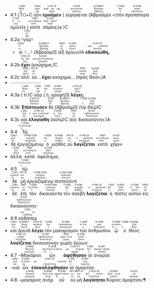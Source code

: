 
- <rt>4:1</rt> (<RUBY><ruby><ruby>Τί<rt>τίς</rt></ruby><rt>What</rt></ruby><rt>I-ASN</rt></RUBY>)+C <RUBY><ruby><ruby>οὖν<rt>οὖν</rt></ruby><rt>then</rt></ruby><rt>CONJ</rt></RUBY> <RUBY><ruby><ruby><strong>ἐροῦμεν</strong><rt>εἶπον</rt></ruby><rt>shall we say</rt></ruby><rt>V-FAI-1P</rt></RUBY> { <RUBY><ruby><ruby><em>εὑρηκέναι</em><rt>εὑρίσκω</rt></ruby><rt>discovered</rt></ruby><rt>V-RAN</rt></RUBY> (<RUBY><ruby><ruby>Ἀβραὰμ<rt>Ἀβραάμ</rt></ruby><rt>Abraham</rt></ruby><rt>N-ASM-P</rt></RUBY>)s =(<RUBY><ruby><ruby>τὸν<rt>ὁ</rt></ruby><rt>the</rt></ruby><rt>T-ASM</rt></RUBY> <RUBY><ruby><ruby>προπάτορα<rt>προπάτωρ</rt></ruby><rt>father</rt></ruby><rt>N-ASM</rt></RUBY> <RUBY><ruby><ruby>ἡμῶν<rt>ἐγώ</rt></ruby><rt>of us</rt></ruby><rt>P-1GP</rt></RUBY>)s (<RUBY><ruby><ruby>κατὰ<rt>κατά</rt></ruby><rt>according to</rt></ruby><rt>PREP</rt></RUBY> <RUBY><ruby><ruby>σάρκα;<rt>σάρξ</rt></ruby><rt>[the] flesh?</rt></ruby><rt>N-ASF</rt></RUBY>)a }C 
- <rt>4:2a</rt> ⸉<RUBY><ruby><ruby>γὰρ<rt>γάρ</rt></ruby><rt>for</rt></ruby><rt>CONJ</rt></RUBY>⸊
	- <RUBY><ruby><ruby>εἰ<rt>εἰ</rt></ruby><rt>If</rt></ruby><rt>CONJ</rt></RUBY> ⸉...⸊ (<RUBY><ruby><ruby>Ἀβραὰμ<rt>Ἀβραάμ</rt></ruby><rt>Abraham</rt></ruby><rt>N-NSM-P</rt></RUBY>)S (<RUBY><ruby><ruby>ἐξ<rt>ἐκ</rt></ruby><rt>by</rt></ruby><rt>PREP</rt></RUBY> <RUBY><ruby><ruby>ἔργων<rt>ἔργον</rt></ruby><rt>works</rt></ruby><rt>N-GPN</rt></RUBY>)A <RUBY><ruby><ruby><strong>ἐδικαιώθη,</strong><rt>δικαιόω</rt></ruby><rt>was justified</rt></ruby><rt>V-API-3S</rt></RUBY> 
- <rt>4:2b</rt> <RUBY><ruby><ruby><strong>ἔχει</strong><rt>ἔχω</rt></ruby><rt>he has</rt></ruby><rt>V-PAI-3S</rt></RUBY> (<RUBY><ruby><ruby>καύχημα,<rt>καύχημα</rt></ruby><rt>ground of boasting</rt></ruby><rt>N-ASN</rt></RUBY>)C
- <rt>4:2c</rt> <RUBY><ruby><ruby>ἀλλ᾽<rt>ἀλλά</rt></ruby><rt>but</rt></ruby><rt>CONJ</rt></RUBY> <RUBY><ruby><ruby>οὐ<rt>οὐ</rt></ruby><rt>not</rt></ruby><rt>PRT-N</rt></RUBY> ...<strong>ἔχει</strong> καύχημα... (<RUBY><ruby><ruby>πρὸς<rt>πρός</rt></ruby><rt>toward</rt></ruby><rt>PREP</rt></RUBY> <RUBY><ruby><ruby>Θεόν.<rt>θεός</rt></ruby><rt>God</rt></ruby><rt>N-ASM</rt></RUBY>)A
- ⋯⋯⋯⋯⋯⋯⋯
- <rt>4:3a</rt> (<RUBY><ruby><ruby>τί<rt>τίς</rt></ruby><rt>What</rt></ruby><rt>I-ASN</rt></RUBY>)C <RUBY><ruby><ruby>γὰρ<rt>γάρ</rt></ruby><rt>for</rt></ruby><rt>CONJ</rt></RUBY> (<RUBY><ruby><ruby>ἡ<rt>ὁ</rt></ruby><rt>the</rt></ruby><rt>T-NSF</rt></RUBY> <RUBY><ruby><ruby>γραφὴ<rt>γραφή</rt></ruby><rt>Scripture</rt></ruby><rt>N-NSF</rt></RUBY>)S <RUBY><ruby><ruby><strong>λέγει;</strong><rt>λέγω</rt></ruby><rt>says?</rt></ruby><rt>V-PAI-3S</rt></RUBY> 
- <rt>4:3b</rt> <RUBY><ruby><ruby><strong>Ἐπίστευσεν</strong><rt>πιστεύω</rt></ruby><rt>Believed</rt></ruby><rt>V-AAI-3S</rt></RUBY> <RUBY><ruby><ruby>δὲ<rt>δέ</rt></ruby><rt>then</rt></ruby><rt>CONJ</rt></RUBY> (<RUBY><ruby><ruby>Ἀβραὰμ<rt>Ἀβραάμ</rt></ruby><rt>Abraham</rt></ruby><rt>N-NSM-P</rt></RUBY>)S (<RUBY><ruby><ruby>τῷ<rt>ὁ</rt></ruby><rt>-</rt></ruby><rt>T-DSM</rt></RUBY> <RUBY><ruby><ruby>Θεῷ<rt>θεός</rt></ruby><rt>God</rt></ruby><rt>N-DSM</rt></RUBY>)C
- <rt>4:3c</rt> <RUBY><ruby><ruby>καὶ<rt>καί</rt></ruby><rt>and</rt></ruby><rt>CONJ</rt></RUBY> <RUBY><ruby><ruby><strong>ἐλογίσθη</strong><rt>λογίζομαι</rt></ruby><rt>it was reckoned</rt></ruby><rt>V-API-3S</rt></RUBY> (<RUBY><ruby><ruby>αὐτῷ<rt>αὐτός</rt></ruby><rt>to him</rt></ruby><rt>P-DSM</rt></RUBY>)C (<RUBY><ruby><ruby>εἰς<rt>εἰς</rt></ruby><rt>for</rt></ruby><rt>PREP</rt></RUBY> <RUBY><ruby><ruby>δικαιοσύνην.<rt>δικαιοσύνη</rt></ruby><rt>righteousness</rt></ruby><rt>N-ASF</rt></RUBY>)A
- <rt>4:4</rt> <RUBY><ruby><ruby>Τῷ<rt>ὁ</rt></ruby><rt>To the [one]</rt></ruby><rt>T-DSM</rt></RUBY>
- <RUBY><ruby><ruby>δὲ<rt>δέ</rt></ruby><rt>now</rt></ruby><rt>CONJ</rt></RUBY> <RUBY><ruby><ruby><em>ἐργαζομένῳ</em><rt>ἐργάζομαι</rt></ruby><rt>working</rt></ruby><rt>V-PNP-DSM</rt></RUBY> <RUBY><ruby><ruby>ὁ<rt>ὁ</rt></ruby><rt>the</rt></ruby><rt>T-NSM</rt></RUBY> <RUBY><ruby><ruby>μισθὸς<rt>μισθός</rt></ruby><rt>reward</rt></ruby><rt>N-NSM</rt></RUBY> <RUBY><ruby><ruby>οὐ<rt>οὐ</rt></ruby><rt>not</rt></ruby><rt>PRT-N</rt></RUBY> <RUBY><ruby><ruby><strong>λογίζεται</strong><rt>λογίζομαι</rt></ruby><rt>is reckoned</rt></ruby><rt>V-PNI-3S</rt></RUBY> <RUBY><ruby><ruby>κατὰ<rt>κατά</rt></ruby><rt>according to</rt></ruby><rt>PREP</rt></RUBY> <RUBY><ruby><ruby>χάριν<rt>χάρις</rt></ruby><rt>grace</rt></ruby><rt>N-ASF</rt></RUBY>
- <RUBY><ruby><ruby>ἀλλὰ<rt>ἀλλά</rt></ruby><rt>but</rt></ruby><rt>CONJ</rt></RUBY> <RUBY><ruby><ruby>κατὰ<rt>κατά</rt></ruby><rt>according to</rt></ruby><rt>PREP</rt></RUBY> <RUBY><ruby><ruby>ὀφείλημα,<rt>ὀφείλημα</rt></ruby><rt>debt</rt></ruby><rt>N-ASN</rt></RUBY> 
- <rt>4:5</rt> <RUBY><ruby><ruby>τῷ<rt>ὁ</rt></ruby><rt>To the [one]</rt></ruby><rt>T-DSM</rt></RUBY>
- <RUBY><ruby><ruby>δὲ<rt>δέ</rt></ruby><rt>however</rt></ruby><rt>CONJ</rt></RUBY> <RUBY><ruby><ruby>μὴ<rt>μή</rt></ruby><rt>not</rt></ruby><rt>PRT-N</rt></RUBY> <RUBY><ruby><ruby><em>ἐργαζομένῳ</em><rt>ἐργάζομαι</rt></ruby><rt>working</rt></ruby><rt>V-PNP-DSM</rt></RUBY> <RUBY><ruby><ruby><em>πιστεύοντι</em><rt>πιστεύω</rt></ruby><rt>believing</rt></ruby><rt>V-PAP-DSM</rt></RUBY>
- <RUBY><ruby><ruby>δὲ<rt>δέ</rt></ruby><rt>however</rt></ruby><rt>CONJ</rt></RUBY> <RUBY><ruby><ruby>ἐπὶ<rt>ἐπί</rt></ruby><rt>on</rt></ruby><rt>PREP</rt></RUBY> <RUBY><ruby><ruby>τὸν<rt>ὁ</rt></ruby><rt>the [One]</rt></ruby><rt>T-ASM</rt></RUBY> <RUBY><ruby><ruby><em>δικαιοῦντα</em><rt>δικαιόω</rt></ruby><rt>justifying</rt></ruby><rt>V-PAP-ASM</rt></RUBY> <RUBY><ruby><ruby>τὸν<rt>ὁ</rt></ruby><rt>the</rt></ruby><rt>T-ASM</rt></RUBY> <RUBY><ruby><ruby>ἀσεβῆ<rt>ἀσεβής</rt></ruby><rt>ungodly</rt></ruby><rt>A-ASM</rt></RUBY> <RUBY><ruby><ruby><strong>λογίζεται</strong><rt>λογίζομαι</rt></ruby><rt>is reckoned</rt></ruby><rt>V-PNI-3S</rt></RUBY> <RUBY><ruby><ruby>ἡ<rt>ὁ</rt></ruby><rt>the</rt></ruby><rt>T-NSF</rt></RUBY> <RUBY><ruby><ruby>πίστις<rt>πίστις</rt></ruby><rt>faith</rt></ruby><rt>N-NSF</rt></RUBY> <RUBY><ruby><ruby>αὐτοῦ<rt>αὐτός</rt></ruby><rt>of him</rt></ruby><rt>P-GSM</rt></RUBY> <RUBY><ruby><ruby>εἰς<rt>εἰς</rt></ruby><rt>for</rt></ruby><rt>PREP</rt></RUBY> <RUBY><ruby><ruby>δικαιοσύνην·<rt>δικαιοσύνη</rt></ruby><rt>righteousness</rt></ruby><rt>N-ASF</rt></RUBY> 
- <rt>4:6</rt> <RUBY><ruby><ruby>καθάπερ<rt>καθάπερ</rt></ruby><rt>just as</rt></ruby><rt>CONJ</rt></RUBY>
- <RUBY><ruby><ruby>καὶ<rt>καί</rt></ruby><rt>also</rt></ruby><rt>CONJ</rt></RUBY> <RUBY><ruby><ruby>Δαυὶδ<rt>Δαυίδ</rt></ruby><rt>David</rt></ruby><rt>N-NSM-P</rt></RUBY> <RUBY><ruby><ruby><strong>λέγει</strong><rt>λέγω</rt></ruby><rt>declares</rt></ruby><rt>V-PAI-3S</rt></RUBY> <RUBY><ruby><ruby>τὸν<rt>ὁ</rt></ruby><rt>the</rt></ruby><rt>T-ASM</rt></RUBY> <RUBY><ruby><ruby>μακαρισμὸν<rt>μακαρισμός</rt></ruby><rt>blessedness</rt></ruby><rt>N-ASM</rt></RUBY> <RUBY><ruby><ruby>τοῦ<rt>ὁ</rt></ruby><rt>of the</rt></ruby><rt>T-GSM</rt></RUBY> <RUBY><ruby><ruby>ἀνθρώπου<rt>ἄνθρωπος</rt></ruby><rt>man</rt></ruby><rt>N-GSM</rt></RUBY> <RUBY><ruby><ruby>ᾧ<rt>ὅς</rt></ruby><rt>to whom</rt></ruby><rt>R-DSM</rt></RUBY> <RUBY><ruby><ruby>ὁ<rt>ὁ</rt></ruby><rt>-</rt></ruby><rt>T-NSM</rt></RUBY> <RUBY><ruby><ruby>Θεὸς<rt>θεός</rt></ruby><rt>God</rt></ruby><rt>N-NSM</rt></RUBY> <RUBY><ruby><ruby><strong>λογίζεται</strong><rt>λογίζομαι</rt></ruby><rt>credits</rt></ruby><rt>V-PNI-3S</rt></RUBY> <RUBY><ruby><ruby>δικαιοσύνην<rt>δικαιοσύνη</rt></ruby><rt>righteousness</rt></ruby><rt>N-ASF</rt></RUBY> <RUBY><ruby><ruby>χωρὶς<rt>χωρίς</rt></ruby><rt>apart from</rt></ruby><rt>PREP</rt></RUBY> <RUBY><ruby><ruby>ἔργων·<rt>ἔργον</rt></ruby><rt>works</rt></ruby><rt>N-GPN</rt></RUBY></br> 
- <rt>4:7</rt> <RUBY><ruby><ruby>¬Μακάριοι<rt>μακάριος</rt></ruby><rt>Blessed</rt></ruby><rt>A-NPM</rt></RUBY> <RUBY><ruby><ruby>ὧν<rt>ὅς</rt></ruby><rt>[are they] of whom</rt></ruby><rt>R-GPM</rt></RUBY> <RUBY><ruby><ruby><strong>ἀφέθησαν</strong><rt>ἀφίημι</rt></ruby><rt>are forgiven</rt></ruby><rt>V-API-3P</rt></RUBY> <RUBY><ruby><ruby>αἱ<rt>ὁ</rt></ruby><rt>the</rt></ruby><rt>T-NPF</rt></RUBY> <RUBY><ruby><ruby>ἀνομίαι<rt>ἀνομία</rt></ruby><rt>lawless deeds</rt></ruby><rt>N-NPF</rt></RUBY></br>
- <RUBY><ruby><ruby>¬καὶ<rt>καί</rt></ruby><rt>and</rt></ruby><rt>CONJ</rt></RUBY> <RUBY><ruby><ruby>ὧν<rt>ὅς</rt></ruby><rt>of whom</rt></ruby><rt>R-GPM</rt></RUBY> <RUBY><ruby><ruby><strong>ἐπεκαλύφθησαν</strong><rt>ἐπικαλύπτω</rt></ruby><rt>are covered</rt></ruby><rt>V-API-3P</rt></RUBY> <RUBY><ruby><ruby>αἱ<rt>ὁ</rt></ruby><rt>the</rt></ruby><rt>T-NPF</rt></RUBY> <RUBY><ruby><ruby>ἁμαρτίαι·<rt>ἁμαρτία</rt></ruby><rt>sins</rt></ruby><rt>N-NPF</rt></RUBY></br> 
- <rt>4:8</rt> <RUBY><ruby><ruby>¬μακάριος<rt>μακάριος</rt></ruby><rt>blessed</rt></ruby><rt>A-NSM</rt></RUBY> <RUBY><ruby><ruby>ἀνὴρ<rt>ἀνήρ</rt></ruby><rt>[the] man</rt></ruby><rt>N-NSM</rt></RUBY> <RUBY><ruby><ruby>οὗ<rt>ὅς</rt></ruby><rt>against whom</rt></ruby><rt>R-GSM</rt></RUBY> <RUBY><ruby><ruby>οὐ<rt>οὐ</rt></ruby><rt>no</rt></ruby><rt>PRT-N</rt></RUBY> <RUBY><ruby><ruby>μὴ<rt>μή</rt></ruby><rt>not</rt></ruby><rt>PRT-N</rt></RUBY> <RUBY><ruby><ruby><strong>λογίσηται</strong><rt>λογίζομαι</rt></ruby><rt>will reckon</rt></ruby><rt>V-ADS-3S</rt></RUBY> <RUBY><ruby><ruby>Κύριος<rt>κύριος</rt></ruby><rt>[the] Lord</rt></ruby><rt>N-NSM</rt></RUBY> <RUBY><ruby><ruby>ἁμαρτίαν.¶<rt>ἁμαρτία</rt></ruby><rt>sin</rt></ruby><rt>N-ASF</rt></RUBY></br></br></br> 